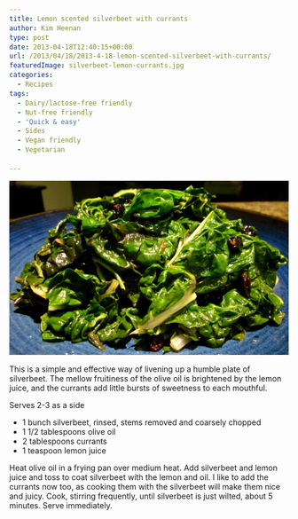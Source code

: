 ```yaml
---
title: Lemon scented silverbeet with currants
author: Kim Heenan
type: post
date: 2013-04-18T12:40:15+00:00
url: /2013/04/18/2013-4-18-lemon-scented-silverbeet-with-currants/
featuredImage: silverbeet-lemon-currants.jpg
categories:
  - Recipes
tags:
  - Dairy/lactose-free friendly
  - Nut-free friendly
  - 'Quick & easy'
  - Sides
  - Vegan friendly
  - Vegetarian

---
```


![](silverbeet-lemon-currants.jpg)

This is a simple and effective way of livening up a humble plate of silverbeet. The mellow fruitiness of the olive oil is brightened by the lemon juice, and the currants add little bursts of sweetness to each mouthful.

<!--more-->

Serves 2-3 as a side

  * 1 bunch silverbeet, rinsed, stems removed and coarsely chopped
  * 1 1/2 tablespoons olive oil
  * 2 tablespoons currants
  * 1 teaspoon lemon juice

Heat olive oil in a frying pan over medium heat. Add silverbeet and lemon juice and toss to coat silverbeet with the lemon and oil. I like to add the currants now too, as cooking them with the silverbeet will make them nice and juicy. Cook, stirring frequently, until silverbeet is just wilted, about 5 minutes. Serve immediately.
